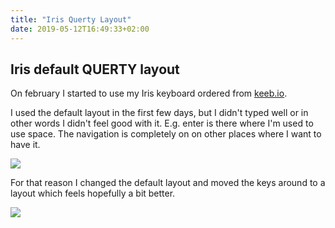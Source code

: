 ```yaml
---
title: "Iris Querty Layout"
date: 2019-05-12T16:49:33+02:00
---
```


## Iris default QUERTY layout

On february I started to use my Iris keyboard ordered from
[keeb.io](http://www.keeb.io).

I used the default layout in the first few days, but I didn't typed well
or in other words I didn't feel good with it. E.g. enter is there where
I'm used to use space. The navigation is completely on on other places
where I want to have it.

<a href="/iris-keyboard.png"><img src="/iris-keyboard.png" /></a>

For that reason I changed the default layout and moved the keys around
to a layout which feels hopefully a bit better.


<a href="/iris-keyboard-mbauhardt.png"><img src="/iris-keyboard-mbauhardt.png" /></a>

